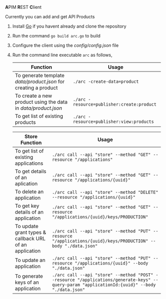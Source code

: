 **A**PIM **R**EST **C**lient

Currently you can add and get API Products

1. Install [Go](https://golang.org/) if you havent already and clone the repository

2. Run the command `go build arc.go` to build

3. Configure the client using the *config/config.json* file

4. Run the command line executable `arc` as follows,
    
     Function | Usage 
    ---------- | -------
    To generate template *data/product.json* for creating a product | `./arc -create-data=product` 
    To create a new product using the data in *data/product.json* |  `./arc -resource=publisher:create:product` 
    To get list of existing products | `./arc -resource=publisher:view:products` 

     Store Function | Usage 
    ---------- | -------
    To get list of existing applications | `./arc call --api "store" --method "GET" --resource "/applications"`
    To get details of an aplication | `./arc call --api "store" --method "GET" --resource "/applications/{uuid}"`
    To delete an application | `./arc call --api "store" --method "DELETE" --resource "/applications/{uuid}"`
    To get key details of an application | `./arc call --api "store" --method "GET" --resource "/applications/{uuid}/keys/PRODUCTION"`
    To update grant types & callback URL of an application | `./arc call --api "store" --method "PUT" --resource "/applications/{uuid}/keys/PRODUCTION" --body "./data.json"`
    To update an application | `./arc call --api "store" --method "PUT" --resource "/applications/{uuid}" --body "./data.json"`
    To generate keys of an application | `./arc call --api "store" --method "POST" --resource "/applications/generate-keys" --query-param "applicationId:{uuid}" --body "./data.json"`
